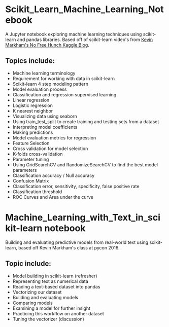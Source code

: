 # Scikit_Learn_Machine_Learning_Notebook
A Jupyter notebook exploring machine learning techniques using scikit-learn and pandas libraries. Based off of scikit-learn video's from [Kevin Markham's No Free Hunch Kaggle Blog](http://blog.kaggle.com/author/kevin-markham/).

## Topics include:
- Machine learning terminology
- Requirement for working with data in scikit-learn
- Scikit-learn 4 step modeling pattern
- Model evaluation process
- Classification and regression supervised learning
- Linear regression
- Logistic regression
- K nearest neighbor
- Visualizing data using seaborn
- Using train_test_split to create training and testing sets from a dataset
- Interpreting model coefficients
- Making predictions
- Model evaluation metrics for regression
- Feature Selection
- Cross validation for model selection
- K-folds cross-validation
- Parameter tuning
- Using GridSearchCV  and RandomizeSearchCV to find the best model parameters
- Classification accuracy / Null accuracy
- Confusion Matrix
- Classification error, sensitivity, specificity, false positive rate
- Classification threshold
- ROC Curves and Area under the curve
 
# Machine_Learning_with_Text_in_scikit-learn notebook
Building and evaluating predictive models from real-world text using scikit-learn, based off Kevin Markham's class at pycon 2016.

## Topic include:
- Model building in scikit-learn (refresher)
- Representing text as numerical data
- Reading a text-based dataset into pandas
- Vectorizing our dataset
- Building and evaluating models
- Comparing models
- Examining a model for further insight
- Practicing this workflow on another dataset
- Tuning the vectorizer (discussion)
